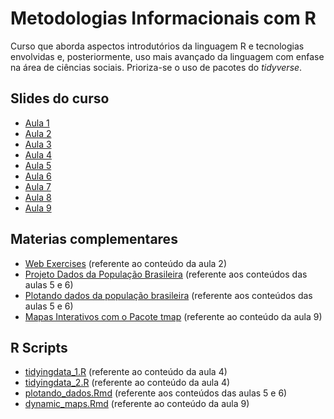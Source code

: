 # Metodologias Informacionais com R

Curso que aborda aspectos introdutórios da linguagem R e tecnologias envolvidas e, posteriormente, uso mais avançado da linguagem com enfase na área de ciências sociais. Prioriza-se o uso de pacotes do *tidyverse*.

## Slides do curso
- <A href="https://tsklipp.github.io/metodologias-informacionais-com-r/slides/01-aula.html?authuser=0#1"> Aula 1 </A>
- <A href="https://tsklipp.github.io/metodologias-informacionais-com-r/slides/02-aula.html?authuser=0#1"> Aula 2 </A>
- <A href="https://tsklipp.github.io/metodologias-informacionais-com-r/slides/03-aula.html?authuser=0#1"> Aula 3 </A>
- <A href="https://tsklipp.github.io/metodologias-informacionais-com-r/slides/04-aula.html?authuser=0#1"> Aula 4 </A>
- <A href="https://tsklipp.github.io/metodologias-informacionais-com-r/slides/05-aula.html?authuser=0#1"> Aula 5 </A>
- <A href="https://tsklipp.github.io/metodologias-informacionais-com-r/slides/06-aula.html?authuser=0#1"> Aula 6 </A>
- <A href="https://tsklipp.github.io/metodologias-informacionais-com-r/slides/07-aula.html?authuser=0#1"> Aula 7 </A>
- <A href="https://tsklipp.github.io/metodologias-informacionais-com-r/slides/08-aula.html?authuser=0#1"> Aula 8 </A>
- <A href="https://tsklipp.github.io/metodologias-informacionais-com-r/slides/09-aula.html?authuser=0#1"> Aula 9 </A>


## Materias complementares
- <A href="https://tsklipp.github.io/metodologias-informacionais-com-r/webexercises/docs/index.html?authuser=0">Web Exercises</A> (referente ao conteúdo da aula 2)
- <A href="https://github.com/tsklipp/populacao-brasileira">Projeto Dados da População Brasileira</A> (referente aos conteúdos das aulas 5 e 6)
- <A href="https://tsklipp.github.io/populacao-brasileira/scripts/plotando_dados.html?authuser=0#1">Plotando dados da população brasileira</A> (referente aos conteúdos das aulas 5 e 6)
- <A href="https://tsklipp.github.io/metodologias-informacionais-com-r/scripts/dynamic_maps.html">Mapas Interativos com o Pacote tmap</A> (referente ao conteúdo da aula 9)

## R Scripts
- <A href="https://github.com/tsklipp/metodologias-informacionais-com-r/blob/master/scripts/tidyingdata_1.R">tidyingdata_1.R</A> (referente ao conteúdo da aula 4)
- <A href="https://github.com/tsklipp/metodologias-informacionais-com-r/blob/master/scripts/tidyingdata_2.R">tidyingdata_2.R</A> (referente ao conteúdo da aula 4)
- <A href="https://github.com/tsklipp/populacao-brasileira/blob/main/scripts/plotando_dados.Rmd">plotando_dados.Rmd</A> (referente aos conteúdos das aulas 5 e 6)
- <A href="https://github.com/tsklipp/metodologias-informacionais-com-r/blob/master/scripts/dynamic_maps.Rmd">dynamic_maps.Rmd</A> (referente ao conteúdo da aula 9)
